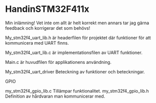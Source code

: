 # HandinSTM32F411x
Min inlämning! Vet inte om allt är helt korrekt men annars tar jag gärna feedback och korrigerar det som behövs! 




My_stm32f4_uart_lib.h är headerfilen för projektet där funktioner för att kommunicera med UART finns. 

My_stm32f4_uart_lib.c är implementationsfilen av UART funktioner. 

Main.c är huvudfilen för applikationens användning.  

My_stm32f4_uart_driver Beteckning av funktioner och beteckningar.

GPIO 

my_stm32f4_gpio_lib.c Tillämpar funktionalitet. 
my_stm32f4_gpio_lib.h Definition av hårdvaran man kommunicerar med. 
